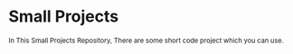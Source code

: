 # Small Projects

<sub>
In This Small Projects Repository, There are some short code project which you can use.
  




</sub>
